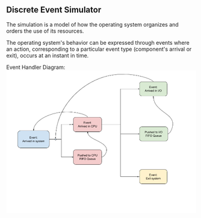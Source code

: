 ## Discrete Event Simulator

The simulation is a model of how the operating system organizes and orders the use of its resources.

The operating system's behavior can be expressed through events where an action, corresponding to a particular event type (component's arrival or exit), occurs at an instant in time.

Event Handler Diagram:
![Event Handler Diagram](/event_handler_diagram.png)
